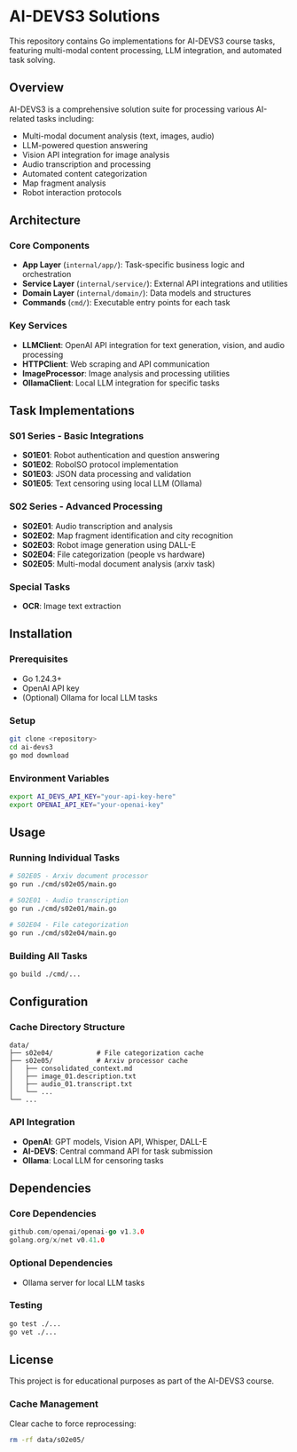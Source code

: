# AI-DEVS3 Solutions

This repository contains Go implementations for AI-DEVS3 course tasks, featuring multi-modal content processing, LLM integration, and automated task solving.

## Overview

AI-DEVS3 is a comprehensive solution suite for processing various AI-related tasks including:
- Multi-modal document analysis (text, images, audio)
- LLM-powered question answering
- Vision API integration for image analysis
- Audio transcription and processing
- Automated content categorization
- Map fragment analysis
- Robot interaction protocols

## Architecture

### Core Components

- **App Layer** (`internal/app/`): Task-specific business logic and orchestration
- **Service Layer** (`internal/service/`): External API integrations and utilities
- **Domain Layer** (`internal/domain/`): Data models and structures
- **Commands** (`cmd/`): Executable entry points for each task

### Key Services

- **LLMClient**: OpenAI API integration for text generation, vision, and audio processing
- **HTTPClient**: Web scraping and API communication
- **ImageProcessor**: Image analysis and processing utilities
- **OllamaClient**: Local LLM integration for specific tasks

## Task Implementations

### S01 Series - Basic Integrations

- **S01E01**: Robot authentication and question answering
- **S01E02**: RoboISO protocol implementation
- **S01E03**: JSON data processing and validation
- **S01E05**: Text censoring using local LLM (Ollama)

### S02 Series - Advanced Processing

- **S02E01**: Audio transcription and analysis
- **S02E02**: Map fragment identification and city recognition
- **S02E03**: Robot image generation using DALL-E
- **S02E04**: File categorization (people vs hardware)
- **S02E05**: Multi-modal document analysis (arxiv task)

### Special Tasks

- **OCR**: Image text extraction

## Installation

### Prerequisites
- Go 1.24.3+
- OpenAI API key
- (Optional) Ollama for local LLM tasks

### Setup
```bash
git clone <repository>
cd ai-devs3
go mod download
```

### Environment Variables
```bash
export AI_DEVS_API_KEY="your-api-key-here"
export OPENAI_API_KEY="your-openai-key"
```

## Usage

### Running Individual Tasks
```bash
# S02E05 - Arxiv document processor
go run ./cmd/s02e05/main.go

# S02E01 - Audio transcription
go run ./cmd/s02e01/main.go

# S02E04 - File categorization
go run ./cmd/s02e04/main.go
```

### Building All Tasks
```bash
go build ./cmd/...
```

## Configuration

### Cache Directory Structure
```
data/
├── s02e04/           # File categorization cache
├── s02e05/           # Arxiv processor cache
│   ├── consolidated_context.md
│   ├── image_01.description.txt
│   ├── audio_01.transcript.txt
│   └── ...
└── ...
```

### API Integration
- **OpenAI**: GPT models, Vision API, Whisper, DALL-E
- **AI-DEVS**: Central command API for task submission
- **Ollama**: Local LLM for censoring tasks

## Dependencies

### Core Dependencies
```go
github.com/openai/openai-go v1.3.0
golang.org/x/net v0.41.0
```

### Optional Dependencies
- Ollama server for local LLM tasks

### Testing
```bash
go test ./...
go vet ./...
```

## License

This project is for educational purposes as part of the AI-DEVS3 course.

### Cache Management
Clear cache to force reprocessing:
```bash
rm -rf data/s02e05/
```

